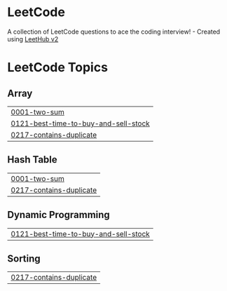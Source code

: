# LeetCode
A collection of LeetCode questions to ace the coding interview! - Created using [LeetHub v2](https://github.com/arunbhardwaj/LeetHub-2.0)

<!---LeetCode Topics Start-->
# LeetCode Topics
## Array
|  |
| ------- |
| [0001-two-sum](https://github.com/MohHasan1/LeetCode/tree/master/0001-two-sum) |
| [0121-best-time-to-buy-and-sell-stock](https://github.com/MohHasan1/LeetCode/tree/master/0121-best-time-to-buy-and-sell-stock) |
| [0217-contains-duplicate](https://github.com/MohHasan1/LeetCode/tree/master/0217-contains-duplicate) |
## Hash Table
|  |
| ------- |
| [0001-two-sum](https://github.com/MohHasan1/LeetCode/tree/master/0001-two-sum) |
| [0217-contains-duplicate](https://github.com/MohHasan1/LeetCode/tree/master/0217-contains-duplicate) |
## Dynamic Programming
|  |
| ------- |
| [0121-best-time-to-buy-and-sell-stock](https://github.com/MohHasan1/LeetCode/tree/master/0121-best-time-to-buy-and-sell-stock) |
## Sorting
|  |
| ------- |
| [0217-contains-duplicate](https://github.com/MohHasan1/LeetCode/tree/master/0217-contains-duplicate) |
<!---LeetCode Topics End-->